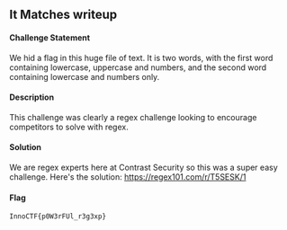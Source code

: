 ## It Matches writeup

#### Challenge Statement

We hid a flag in this huge file of text. It is two words, with the first word containing lowercase, uppercase and numbers, and the second word containing lowercase and numbers only.

#### Description

This challenge was clearly a regex challenge looking to encourage competitors to solve with regex.

#### Solution

We are regex experts here at Contrast Security so this was a super easy challenge.  Here's the solution: https://regex101.com/r/T5SESK/1

#### Flag

`InnoCTF{p0W3rFUl_r3g3xp}`